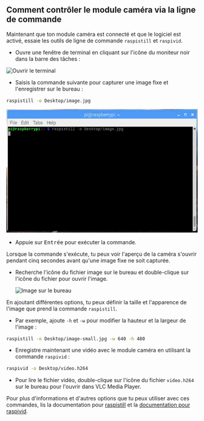 ## Comment contrôler le module caméra via la ligne de commande

Maintenant que ton module caméra est connecté et que le logiciel est activé, essaie les outils de ligne de commande `raspistill` et `raspivid`.

- Ouvre une fenêtre de terminal en cliquant sur l'icône du moniteur noir dans la barre des tâches :

![Ouvrir le terminal](images/open-terminal-annotated.png)

- Saisis la commande suivante pour capturer une image fixe et l'enregistrer sur le bureau :

```bash
raspistill -o Desktop/image.jpg
```

![commande raspistill saisie dans le terminal](images/raspistill-image.png)

- Appuie sur <kbd>Entrée</kbd> pour exécuter la commande.

Lorsque la commande s'exécute, tu peux voir l'aperçu de la caméra s'ouvrir pendant cinq secondes avant qu'une image fixe ne soit capturée.

- Recherche l'icône du fichier image sur le bureau et double-clique sur l'icône du fichier pour ouvrir l'image.

    ![Image sur le bureau](images/desktop-annotated.png)

En ajoutant différentes options, tu peux définir la taille et l'apparence de l'image que prend la commande `raspistill`.

- Par exemple, ajoute `-h` et `-w` pour modifier la hauteur et la largeur de l'image :

```bash
raspistill -o Desktop/image-small.jpg -w 640 -h 480
```

- Enregistre maintenant une vidéo avec le module caméra en utilisant la commande `raspivid` :

```bash
raspivid -o Desktop/video.h264
```

- Pour lire le fichier vidéo, double-clique sur l'icône du fichier `video.h264` sur le bureau pour l'ouvrir dans VLC Media Player.

Pour plus d'informations et d'autres options que tu peux utiliser avec ces commandes, lis la documentation pour [raspistill](https://www.raspberrypi.org/documentation/usage/camera/raspicam/raspistill.md) et la [documentation pour raspivid](https://www.raspberrypi.org/documentation/usage/camera/raspicam/raspivid.md).
